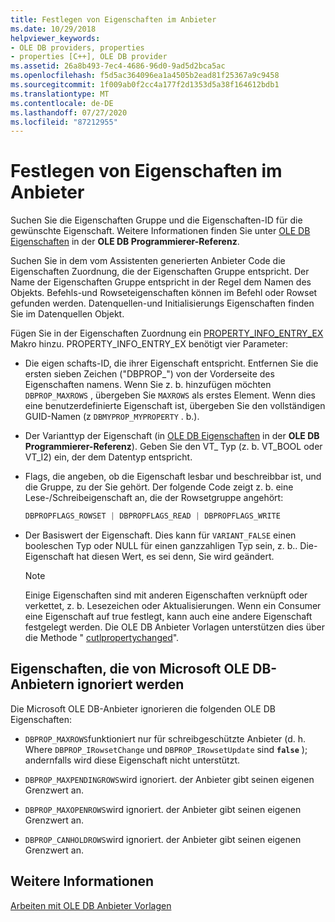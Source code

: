 ```yaml
---
title: Festlegen von Eigenschaften im Anbieter
ms.date: 10/29/2018
helpviewer_keywords:
- OLE DB providers, properties
- properties [C++], OLE DB provider
ms.assetid: 26a8b493-7ec4-4686-96d0-9ad5d2bca5ac
ms.openlocfilehash: f5d5ac364096ea1a4505b2ead81f25367a9c9458
ms.sourcegitcommit: 1f009ab0f2cc4a177f2d1353d5a38f164612bdb1
ms.translationtype: MT
ms.contentlocale: de-DE
ms.lasthandoff: 07/27/2020
ms.locfileid: "87212955"
---
```

# <a name="setting-properties-in-your-provider"></a>Festlegen von Eigenschaften im Anbieter

Suchen Sie die Eigenschaften Gruppe und die Eigenschaften-ID für die gewünschte Eigenschaft. Weitere Informationen finden Sie unter [OLE DB Eigenschaften](/previous-versions/windows/desktop/ms722734(v=vs.85)) in der **OLE DB Programmierer-Referenz**.

Suchen Sie in dem vom Assistenten generierten Anbieter Code die Eigenschaften Zuordnung, die der Eigenschaften Gruppe entspricht. Der Name der Eigenschaften Gruppe entspricht in der Regel dem Namen des Objekts. Befehls-und Rowseteigenschaften können im Befehl oder Rowset gefunden werden. Datenquellen-und Initialisierungs Eigenschaften finden Sie im Datenquellen Objekt.

Fügen Sie in der Eigenschaften Zuordnung ein [PROPERTY_INFO_ENTRY_EX](../../data/oledb/property-info-entry-ex.md) Makro hinzu. PROPERTY_INFO_ENTRY_EX benötigt vier Parameter:

- Die eigen schafts-ID, die ihrer Eigenschaft entspricht. Entfernen Sie die ersten sieben Zeichen ("DBPROP_") von der Vorderseite des Eigenschaften namens. Wenn Sie z. b. hinzufügen möchten `DBPROP_MAXROWS` , übergeben Sie `MAXROWS` als erstes Element. Wenn dies eine benutzerdefinierte Eigenschaft ist, übergeben Sie den vollständigen GUID-Namen (z `DBMYPROP_MYPROPERTY` . b.).

- Der Varianttyp der Eigenschaft (in [OLE DB Eigenschaften](/previous-versions/windows/desktop/ms722734(v=vs.85)) in der **OLE DB Programmierer-Referenz**). Geben Sie den VT_ Typ (z. b. VT_BOOL oder VT_I2) ein, der dem Datentyp entspricht.

- Flags, die angeben, ob die Eigenschaft lesbar und beschreibbar ist, und die Gruppe, zu der Sie gehört. Der folgende Code zeigt z. b. eine Lese-/Schreibeigenschaft an, die der Rowsetgruppe angehört:

    ```cpp
    DBPROPFLAGS_ROWSET | DBPROPFLAGS_READ | DBPROPFLAGS_WRITE
    ```

- Der Basiswert der Eigenschaft. Dies kann für `VARIANT_FALSE` einen booleschen Typ oder NULL für einen ganzzahligen Typ sein, z. b.. Die-Eigenschaft hat diesen Wert, es sei denn, Sie wird geändert.

    > [!NOTE]
    > Einige Eigenschaften sind mit anderen Eigenschaften verknüpft oder verkettet, z. b. Lesezeichen oder Aktualisierungen. Wenn ein Consumer eine Eigenschaft auf true festlegt, kann auch eine andere Eigenschaft festgelegt werden. Die OLE DB Anbieter Vorlagen unterstützen dies über die Methode " [cutlpropertychanged](../../data/oledb/cutlprops-onpropertychanged.md)".

## <a name="properties-ignored-by-microsoft-ole-db-providers"></a>Eigenschaften, die von Microsoft OLE DB-Anbietern ignoriert werden

Die Microsoft OLE DB-Anbieter ignorieren die folgenden OLE DB Eigenschaften:

- `DBPROP_MAXROWS`funktioniert nur für schreibgeschützte Anbieter (d. h. Where `DBPROP_IRowsetChange` und `DBPROP_IRowsetUpdate` sind **`false`** ); andernfalls wird diese Eigenschaft nicht unterstützt.

- `DBPROP_MAXPENDINGROWS`wird ignoriert. der Anbieter gibt seinen eigenen Grenzwert an.

- `DBPROP_MAXOPENROWS`wird ignoriert. der Anbieter gibt seinen eigenen Grenzwert an.

- `DBPROP_CANHOLDROWS`wird ignoriert. der Anbieter gibt seinen eigenen Grenzwert an.

## <a name="see-also"></a>Weitere Informationen

[Arbeiten mit OLE DB Anbieter Vorlagen](../../data/oledb/working-with-ole-db-provider-templates.md)
